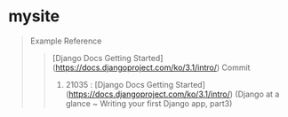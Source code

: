 # mysite
> Example Reference
>   > [Django Docs Getting Started] (https://docs.djangoproject.com/ko/3.1/intro/)
> Commit
>   > 1. 21035 : [Django Docs Getting Started] (https://docs.djangoproject.com/ko/3.1/intro/) (Django at a glance ~ Writing your first Django app, part3)